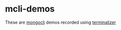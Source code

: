 # mcli-demos

These are [mongocli](https://github.com/mongodb/mongocli) demos recorded using [terminalizer](https://github.com/faressoft/terminalizer)
